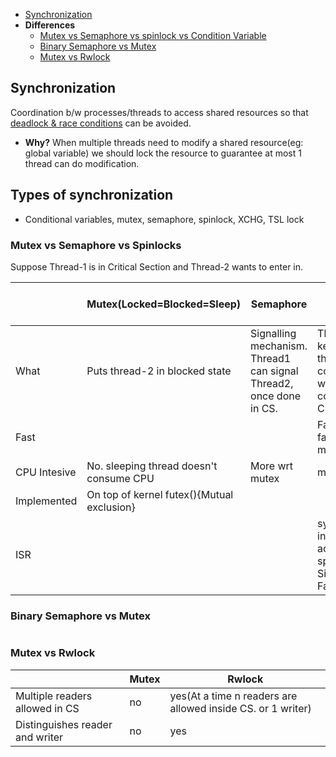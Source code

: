 - [Synchronization](#sy)
- **Differences**
  - [Mutex vs Semaphore vs spinlock vs Condition Variable](#vs)
  - [Binary Semaphore vs Mutex](#vs1)
  - [Mutex vs Rwlock](#vs2)

<a name=sy></a>
## Synchronization
Coordination b/w processes/threads to access shared resources so that [deadlock & race conditions](/Threads_Processes_IPC/Terms) can be avoided.
- **Why?** When multiple threads need to modify a shared resource(eg: global variable) we should lock the resource to guarantee at most 1 thread can do modification.

<a name=ty></a>
## Types of synchronization
- Conditional variables, mutex, semaphore, spinlock, XCHG, TSL lock

<a name=vs></a>
### Mutex vs Semaphore vs Spinlocks
Suppose Thread-1 is in Critical Section and Thread-2 wants to enter in.

|   |Mutex(Locked=Blocked=Sleep) | Semaphore | Spin-lock=[Busy Waiting](/Threads_Processes_IPC/Terms#busyw) | Conditional Variable |
|---|---|---|---|---|
|What| Puts thread-2 in blocked state | Signalling mechanism. Thread1 can signal Thread2, once done in CS. | Thread-2 keeps checking the lock continously in while(1). This consumes CPU.|Same as Semaphore|
| Fast | | | Fastest, 3 times faster than mutex||
| CPU Intesive | No. sleeping thread doesn't consume CPU | More wrt mutex | more wrt mutex ||
| Implemented | On top of kernel futex(){Mutual exclusion} | | ||
| ISR | | | synchronization in ISR is achieved using spinlocks. Since these are Fastest.||

<a name=vs1></a>
### Binary Semaphore vs Mutex
```c
```
<a name=vs2></a>
### Mutex vs Rwlock
||Mutex|Rwlock|
|---|---|---|
|Multiple readers allowed in CS| no | yes(At a time n readers are allowed inside CS. or 1 writer) |
|Distinguishes reader and writer|no|yes|
